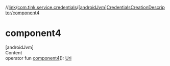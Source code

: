 //[link](../../index.md)/[com.tink.service.credentials](../index.md)/[[androidJvm]CredentialsCreationDescriptor](index.md)/[component4](component4.md)



# component4  
[androidJvm]  
Content  
operator fun [component4](component4.md)(): [Uri](https://developer.android.com/reference/kotlin/android/net/Uri.html)  



